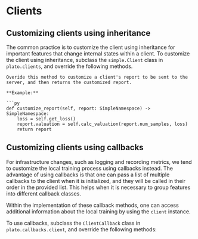 # Clients

## Customizing clients using inheritance

The common practice is to customize the client using inheritance for important features that change internal states within a client. To customize the client using inheritance, subclass the `simple.Client` class in `plato.clients`, and override the following methods.

```{admonition} **customize_report(self, report)**
Overide this method to customize a client's report to be sent to the server, and then returns the customized report.

**Example:**

```py
def customize_report(self, report: SimpleNamespace) -> SimpleNamespace:
    loss = self.get_loss()
    report.valuation = self.calc_valuation(report.num_samples, loss)
    return report
```

## Customizing clients using callbacks

For infrastructure changes, such as logging and recording metrics, we tend to customize the local training process using callbacks instead. The advantage of using callbacks is that one can pass a list of multiple callbacks to the client when it is initialized, and they will be called in their order in the provided list. This helps when it is necessary to group features into different callback classes.

Within the implementation of these callback methods, one can access additional information about the local training by using the `client` instance. 

To use callbacks, subclass the `ClientCallback` class in `plato.callbacks.client`, and override the following methods:

